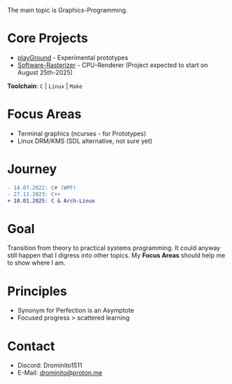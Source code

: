 The main topic is Graphics-Programming.

# Core Projects
- [playGround](https://github.com/Drominito/playGround) - Experimental prototypes
- [Software-Rasterizer](https://github.com/Drominito/Drominito) - CPU-Renderer (Project expected to start on August 25th-2025)

**Toolchain**: `C` | `Linux` | `Make`

# Focus Areas
- Terminal graphics (ncurses - for Prototypes)
- Linux DRM/KMS (SDL alternative, not sure yet)

# Journey
```diff
- 14.07.2022: C# (WPF)
- 27.11.2023: C++ 
+ 18.01.2025: C & Arch-Linux
```

# Goal
Transition from theory to practical systems programming.
It could anyway still happen that I digress into other topics.
My **Focus Areas** should help me to show where I am.

# Principles
- Synonym for Perfection is an Asymptote
- Focused progress > scattered learning

# Contact
- Discord: Drominito1511
- E-Mail: drominito@proton.me

